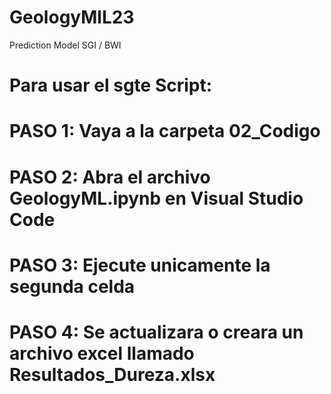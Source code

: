 # GeologyMlL23
Prediction Model SGI / BWI
# Para usar el sgte Script:
# PASO 1: Vaya a la carpeta 02_Codigo
# PASO 2: Abra el archivo GeologyML.ipynb en Visual Studio Code
# PASO 3: Ejecute unicamente la segunda celda
# PASO 4: Se actualizara o creara un archivo excel llamado Resultados_Dureza.xlsx
